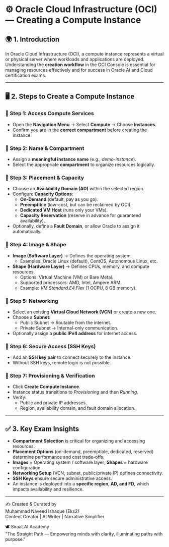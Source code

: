# ⚙️ Oracle Cloud Infrastructure (OCI) — Creating a Compute Instance  

## 🌍 1. Introduction  
In Oracle Cloud Infrastructure (OCI), a compute instance represents a virtual or physical server where workloads and applications are deployed. Understanding the **creation workflow** in the OCI Console is essential for managing resources effectively and for success in Oracle AI and Cloud certification exams.  

---

## 🖥️ 2. Steps to Create a Compute Instance  

### 🔹 Step 1: Access Compute Services  
- Open the **Navigation Menu** → Select **Compute** → Choose **Instances**.  
- Confirm you are in the **correct compartment** before creating the instance.  

### 🔹 Step 2: Name & Compartment  
- Assign a **meaningful instance name** (e.g., *demo-instance*).  
- Select the appropriate **compartment** to organize resources logically.  

### 🔹 Step 3: Placement & Capacity  
- Choose an **Availability Domain (AD)** within the selected region.  
- Configure **Capacity Options**:  
  - **On-Demand** (default, pay as you go).  
  - **Preemptible** (low-cost, but can be reclaimed by OCI).  
  - **Dedicated VM Host** (runs only your VMs).  
  - **Capacity Reservation** (reserve in advance for guaranteed availability).  
- Optionally, define a **Fault Domain**, or allow Oracle to assign it automatically.  

### 🔹 Step 4: Image & Shape  
- **Image (Software Layer)** → Defines the operating system.  
  - Examples: Oracle Linux (default), CentOS, Autonomous Linux, etc.  
- **Shape (Hardware Layer)** → Defines CPUs, memory, and compute resources.  
  - Options: Virtual Machine (VM) or Bare Metal.  
  - Supported processors: AMD, Intel, Ampere ARM.  
  - Example: *VM.Standard.E4.Flex* (1 OCPU, 8 GB memory).  

### 🔹 Step 5: Networking  
- Select an existing **Virtual Cloud Network (VCN)** or create a new one.  
- Choose a **Subnet**:  
  - Public Subnet → Routable from the internet.  
  - Private Subnet → Internal-only communication.  
- Optionally assign a **public IPv4 address** for internet access.  

### 🔹 Step 6: Secure Access (SSH Keys)  
- Add an **SSH key pair** to connect securely to the instance.  
- Without SSH keys, remote login is not possible.  

### 🔹 Step 7: Provisioning & Verification  
- Click **Create Compute Instance**.  
- Instance status transitions to *Provisioning* and then *Running*.  
- Verify:  
  - Public and private IP addresses.  
  - Region, availability domain, and fault domain allocation.  

---

## ✅ 3. Key Exam Insights  
- **Compartment Selection** is critical for organizing and accessing resources.  
- **Placement Options** (on-demand, preemptible, dedicated, reserved) determine performance and cost trade-offs.  
- **Images** = Operating system / software layer; **Shapes** = hardware configuration.  
- **Networking Setup** (VCN, subnet, public/private IP) defines connectivity.  
- **SSH Keys** ensure secure administrative access.  
- An instance is deployed into a **specific region, AD, and FD**, which impacts availability and resilience.  

---

✍️ Created & Curated by  
Muhammad Naveed Ishaque (Eks2)  
Content Creator | AI Writer | Narrative Simplifier  

🕊️ Siraat AI Academy  
"The Straight Path — Empowering minds with clarity, illuminating paths with purpose."
